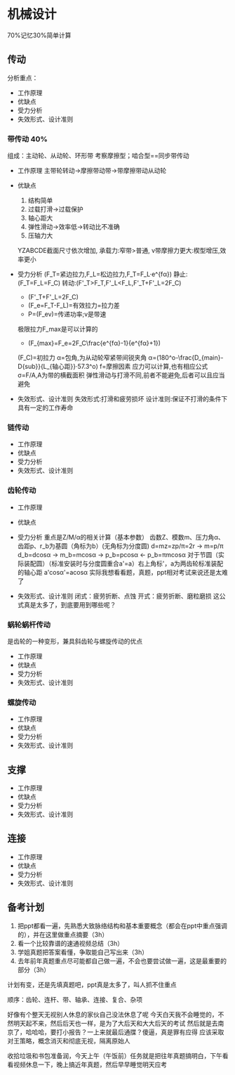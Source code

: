 # 机械设计

70%记忆30%简单计算

## 传动

分析重点：

* 工作原理
* 优缺点
* 受力分析
* 失效形式、设计准则

### 带传动 40%

组成：主动轮、从动轮、环形带
考察摩擦型；啮合型==同步带传动
<!---这样把PPT抄一遍真的可行吗?我需要研究一下如何快速掌握通过考试的办法-->
* 工作原理
  主带轮转动->摩擦带动带->带摩擦带动从动轮
* 优缺点
  1. 结构简单
  2. 过载打滑->过载保护
  3. 轴心距大
  4. 弹性滑动->效率低->转动比不准确
  5. 压轴力大
  
  YZABCDE截面尺寸依次增加,
  承载力:窄带>普通,
  v带摩擦力更大:楔型增压,效率更小
* 受力分析
  \(F_T=紧边拉力,F_L=松边拉力,F_T=F_L·e^{fα}\)
  静止:\(F_T=F_L=F_C\)
  转动:\(F'_T>F_T,F'_L<F_L,F'_T+F'_L=2F_C\)
  
  * \(F'_T+F'_L=2F_C\)
  * \(F_e=F_T-F_L\)=有效拉力=拉力差
  * P=\(F_ev\)=传递功率;v是带速
  
  极限拉力F_max是可以计算的
  * \(F_{max}=F_e=2F_C\frac{e^{fα}-1}{e^{fα}+1}\)
  
  \(F_C\)=初拉力
  α=包角,为从动轮窄紧带间锐夹角
  α=\(180^o-\frac{D_{main}-D{sub}}{L_{轴心距}}·57.3^o\)
  f=摩擦因素
  应力可以计算,也有相应公式
  σ=F/A,A为带的横截面积
  弹性滑动与打滑不同,前者不能避免,后者可以且应当避免
* 失效形式、设计准则
  失效形式:打滑和疲劳损坏
  设计准则:保证不打滑的条件下具有一定的工作寿命
<!---目前看来还是从真题出发比较好，模电和电路已经有成熟经验了，那么重点部分应该有：齿轮、带、轴承、连杆机构、复合轮系、轴系结构连接：螺栓--->
### 链传动

* 工作原理
* 优缺点
* 受力分析
* 失效形式、设计准则

### 齿轮传动

* 工作原理
* 优缺点
* 受力分析
重点是Z/M/α的相关计算（基本参数）
齿数Z、模数m、压力角α、齿距p、r_b为基圆（角标为b）(无角标为分度圆)
d=mz=zp/π=2r  ->  m=p/π
d_b=dcosα  ->  m_b=mcosα  ->  p_b=pcosα  <-  p_b=πmcosα
对于节圆（实际装配圆）（标准安装时与分度圆重合a'=a）右上角标'，a为两齿轮标准装配的轴心距
a'cosα'=acosα
实际我想看看题，真题，ppt相对考试来说还是太难了

* 失效形式、设计准则
  闭式：疲劳折断、点蚀
  开式：疲劳折断、磨粒磨损
这公式真是太多了，到底要用到哪些呢？

### 蜗轮蜗杆传动

是齿轮的一种变形，兼具斜齿轮与螺旋传动的优点

* 工作原理
* 优缺点
* 受力分析
* 失效形式、设计准则

### 螺旋传动

* 工作原理
* 优缺点
* 受力分析
* 失效形式、设计准则

## 支撑

* 工作原理
* 优缺点
* 受力分析
* 失效形式、设计准则

## 连接

* 工作原理
* 优缺点
* 受力分析
* 失效形式、设计准则

## 备考计划

1. 把ppt都看一遍，先熟悉大致脉络结构和基本重要概念（都会在ppt中重点强调的），并在这里做重点摘要（3h）
2. 看一个比较靠谱的速通视频总结（3h）
3. 学姐真题把答案看懂，争取能自己写出来（3h）
4. 去年前年真题重点尽可能都自己做一遍，不会也要尝试做一遍，这是最重要的部分（3h）

计划有变，还是先填真题吧，ppt真是太多了，叫人抓不住重点

顺序：齿轮、连杆、带、轴承、连接、复合、杂项

好像有个整天无视别人休息的家伙自己没法休息了呢
今天白天我不会睡觉的，不然明天起不来，然后后天也一样，是为了大后天和大大后天的考试
然后就是去南京了，哈哈哈，要打小报告？一上来就最后通牒？傻逼，真是罪有应得
应该采取对王策略，概念消灭和彻底无视，隔离原始人

收拾垃圾和书包准备润，今天上午（午饭前）任务就是把往年真题搞明白，下午看看视频休息一下，晚上搞近年真题，然后早早睡觉明天应考